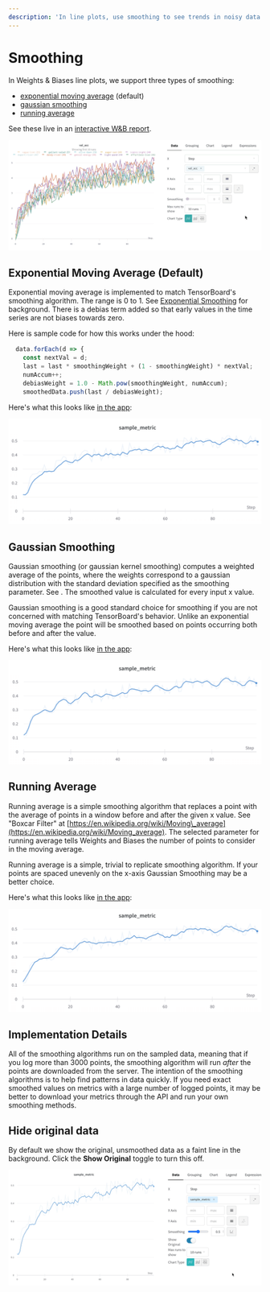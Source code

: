 ```yaml
---
description: 'In line plots, use smoothing to see trends in noisy data.'
---
```


# Smoothing

In Weights & Biases line plots, we support three types of smoothing: 

* [exponential moving average](smoothing.md#exponential-moving-average-default) \(default\)
* [gaussian smoothing](smoothing.md#gaussian-smoothing)
* [running average](smoothing.md#running-average)

See these live in an [interactive W&B report](https://wandb.ai/carey/smoothing-example/reports/W-B-Smoothing-Features--Vmlldzo1MzY3OTc). 

![](../../../../.gitbook/assets/beamer-smoothing.gif)

## Exponential Moving Average \(Default\)

Exponential moving average is implemented to match TensorBoard's smoothing algorithm. The range is 0 to 1. See [Exponential Smoothing](https://www.wikiwand.com/en/Exponential_smoothing) for background. There is a debias term added so that early values in the time series are not biases towards zero.

Here is sample code for how this works under the hood:

```javascript
  data.forEach(d => {
    const nextVal = d;
    last = last * smoothingWeight + (1 - smoothingWeight) * nextVal;
    numAccum++;
    debiasWeight = 1.0 - Math.pow(smoothingWeight, numAccum);
    smoothedData.push(last / debiasWeight);
```

Here's what this looks like [in the app](https://wandb.ai/carey/smoothing-example/reports/W-B-Smoothing-Features--Vmlldzo1MzY3OTc):

![](../../../../.gitbook/assets/screen-shot-2021-03-16-at-12.43.45-pm.png)

## Gaussian Smoothing

Gaussian smoothing \(or gaussian kernel smoothing\) computes a weighted average of the points, where the weights correspond to a gaussian distribution with the standard deviation specified as the smoothing parameter.  See .  The smoothed value is calculated for every input x value.

Gaussian smoothing is a good standard choice for smoothing if you are not concerned with matching TensorBoard's behavior. Unlike an exponential moving average the point will be smoothed based on points occurring both before and after the value.

Here's what this looks like [in the app](https://wandb.ai/carey/smoothing-example/reports/W-B-Smoothing-Features--Vmlldzo1MzY3OTc#3.-gaussian-smoothing):

![](../../../../.gitbook/assets/image%20%2860%29.png)

## Running Average

Running average is a simple smoothing algorithm that replaces a point with the average of points in a window before and after the given x value. See "Boxcar Filter" at [https://en.wikipedia.org/wiki/Moving\_average](https://en.wikipedia.org/wiki/Moving_average). The selected parameter for running average tells Weights and Biases the number of points to consider in the moving average.

Running average is a simple, trivial to replicate smoothing algorithm. If your points are spaced unevenly on the x-axis Gaussian Smoothing may be a better choice.

Here's what this looks like [in the app](https://wandb.ai/carey/smoothing-example/reports/W-B-Smoothing-Features--Vmlldzo1MzY3OTc#4.-running-average):

![](../../../../.gitbook/assets/image%20%2858%29.png)

## Implementation Details

All of the smoothing algorithms run on the sampled data, meaning that if you log more than 3000 points, the smoothing algorithm will run _after_ the points are downloaded from the server. The intention of the smoothing algorithms is to help find patterns in data quickly. If you need exact smoothed values on metrics with a large number of logged points, it may be better to download your metrics through the API and run your own smoothing methods.

## Hide original data

By default we show the original, unsmoothed data as a faint line in the background. Click the **Show Original** toggle to turn this off.

![](../../../../.gitbook/assets/demo-wandb-smoothing-turn-on-and-off-original-data.gif)

